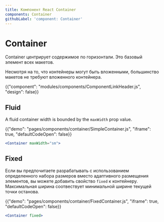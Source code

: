 ```yaml
---
title: Компонент React Container
components: Container
githubLabel: 'component: Container'
---
```


# Container

<p class="description">Container центрирует содержимое по горизонтали. Это базовый элемент всех макетов.</p>

Несмотря на то, что контейнеры могут быть вложенными, большинство макетов не требуют вложенного контейнера.

{{"component": "modules/components/ComponentLinkHeader.js", "design": false}}

## Fluid

A fluid container width is bounded by the `maxWidth` prop value.

{{"demo": "pages/components/container/SimpleContainer.js", "iframe": true, "defaultCodeOpen": false}}

```jsx
<Container maxWidth="sm">
```

## Fixed

Если вы предпочитаете разрабатывать с использованием определенного набора размеров вместо адаптивного размещения элементов, вы можете добавить свойство `fixed` к контейнеру. Максимальная ширина соотвествует минимальной ширине текущей точки останова.

{{"demo": "pages/components/container/FixedContainer.js", "iframe": true, "defaultCodeOpen": false}}

```jsx
<Container fixed>
```
